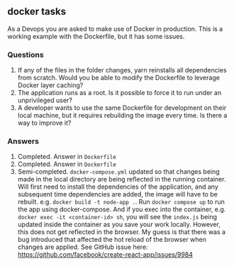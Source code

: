 ## docker tasks

As a Devops you are asked to make use of Docker in production.
This is a working example with the Dockerfile, but it has some issues.

### Questions
1. If any of the files in the folder changes, yarn reinstalls all dependencies from scratch.
   Would you be able to modify the Dockerfile to leverage Docker layer caching?
2. The application runs as a root. Is it possible to force it to run under an unprivileged user?
3. A developer wants to use the same Dockerfile for development on their local machine, but it
   requires rebuilding the image every time. Is there a way to improve it?

### Answers
1. Completed. Answer in `Dockerfile`
2. Completed. Answer in `Dockerfile`
3. Semi-completed. `docker-compose.yml` updated so that changes being made in the local directory are being reflected in the running container. Will first need to install the dependencies of the application, and any subsequent time dependencies are added, the image will have to be rebuilt. e.g. `docker build -t node-app .`. Run `docker compose up` to run the app using docker-compose. And if you exec into the container, e.g. `docker exec -it <container-id> sh`, you will see the `index.js` being updated inside the container as you save your work locally. However, this does not get reflected in the browser. My guess is that there was a bug introduced that affected the hot reload of the browser when changes are applied. See GitHub issue here: https://github.com/facebook/create-react-app/issues/9984 